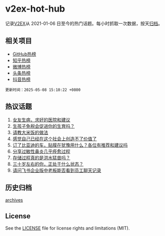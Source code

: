 # v2ex-hot-hub

 记录[V2EX](https://www.v2ex.com/)从 2021-01-06 日至今的热门话题。每小时抓取一次数据，按天[归档](archives)。
 
 ## 相关项目

- [GitHub热榜](https://github.com/snaildev/github-hot-hub)
- [知乎热榜](https://github.com/snaildev/zhihu-hot-hub)
- [微博热榜](https://github.com/snaildev/weibo-hot-hub)
- [头条热榜](https://github.com/snaildev/toutiao-hot-hub)
- [抖音热榜](https://github.com/snaildev/douyin-hot-hub)


 `更新时间：2025-05-08 15:10:22 +0800`

## 热议话题

1. [女友生病，求好的医院和建议](https://www.v2ex.com/t/1130190)
1. [生孩子免税会促进你的生育吗？](https://www.v2ex.com/t/1130370)
1. [请教大米饭的做法](https://www.v2ex.com/t/1130342)
1. [感觉自己已经在这个社会上创造不了价值了](https://www.v2ex.com/t/1130206)
1. [订了比亚迪的车，贴膜在犹豫用什么？各位有推荐和建议吗](https://www.v2ex.com/t/1130362)
1. [分享过敏性鼻炎几乎痊愈过程](https://www.v2ex.com/t/1130189)
1. [存储过程真的是洪水猛兽吗？](https://www.v2ex.com/t/1130319)
1. [三十岁左右的你，正处于什么状态？](https://www.v2ex.com/t/1130260)
1. [请问飞书企业版中老板能否看到员工聊天记录](https://www.v2ex.com/t/1130318)

## 历史归档

[archives](archives)

## License

See the [LICENSE](LICENSE) file for license rights and limitations (MIT).
